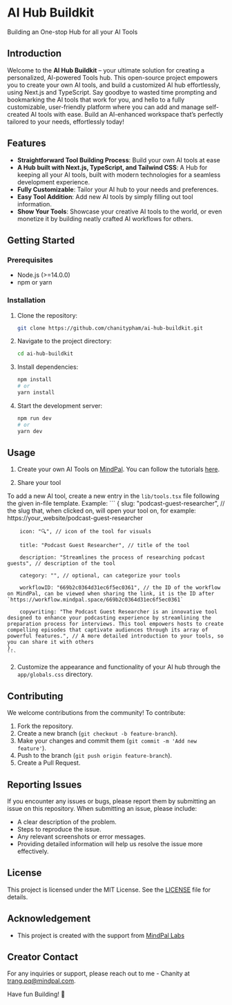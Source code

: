 # AI Hub Buildkit
Building an One-stop Hub for all your AI Tools

## Introduction
Welcome to the **AI Hub Buildkit** – your ultimate solution for creating a personalized, AI-powered Tools hub. This open-source project empowers you to create your own AI tools, and build a customized AI hub effortlessly, using Next.js and TypeScript. Say goodbye to wasted time prompting and bookmarking the AI tools that work for you, and hello to a fully customizable, user-friendly platform where you can add and manage self-created AI tools with ease. Build an AI-enhanced workspace that’s perfectly tailored to your needs, effortlessly today!

## Features
- **Straightforward Tool Building Process**: Build your own AI tools at ease
- **A Hub built with Next.js, TypeScript, and Tailwind CSS**: A Hub for keeping all your AI tools, built with modern technologies for a seamless development experience.
- **Fully Customizable**: Tailor your AI hub to your needs and preferences.
- **Easy Tool Addition**: Add new AI tools by simply filling out tool information.
- **Show Your Tools**: Showcase your creative AI tools to the world, or even monetize it by building neatly crafted AI workflows for others.

## Getting Started

### Prerequisites
- Node.js (>=14.0.0)
- npm or yarn

### Installation

1. Clone the repository:

    ```bash
    git clone https://github.com/chanitypham/ai-hub-buildkit.git
    ```

2. Navigate to the project directory:

    ```bash
    cd ai-hub-buildkit
    ```

3. Install dependencies:

    ```bash
    npm install
    # or
    yarn install
    ```

4. Start the development server:

    ```bash
    npm run dev
    # or
    yarn dev
    ```

## Usage

1. Create your own AI Tools on [MindPal](https://mindpal.space/). You can follow the tutorials [here](https://www.youtube.com/watch?v=CcXvHkBQuSE).

2. Share your tool

To add a new AI tool, create a new entry in the `lib/tools.tsx` file following the given in-file template. Example:
    ```
    {
        slug: "podcast-guest-researcher", // the slug that, when clicked on, will open your tool on, for example: https://your_website/podcast-guest-researcher

        icon: "🔍", // icon of the tool for visuals

        title: "Podcast Guest Researcher", // title of the tool

        description: "Streamlines the process of researching podcast guests", // description of the tool

        category: "", // optional, can categorize your tools

        workflowID: "669b2c0364d31ec6f5ec0361", // the ID of the workflow on MindPal, can be viewed when sharing the link, it is the ID after `https://workflow.mindpal.space/669b2c0364d31ec6f5ec0361` 

        copywriting: "The Podcast Guest Researcher is an innovative tool designed to enhance your podcasting experience by streamlining the preparation process for interviews. This tool empowers hosts to create compelling episodes that captivate audiences through its array of powerful features.", // A more detailed introduction to your tools, so you can share it with others
    }, 
    ```

2. Customize the appearance and functionality of your AI hub through the `app/globals.css` directory.

## Contributing

We welcome contributions from the community! To contribute:

1. Fork the repository.
2. Create a new branch (`git checkout -b feature-branch`).
3. Make your changes and commit them (`git commit -m 'Add new feature'`).
4. Push to the branch (`git push origin feature-branch`).
5. Create a Pull Request.

## Reporting Issues
If you encounter any issues or bugs, please report them by submitting an issue on this repository. When submitting an issue, please include:
- A clear description of the problem.
- Steps to reproduce the issue.
- Any relevant screenshots or error messages.
- Providing detailed information will help us resolve the issue more effectively.

## License
This project is licensed under the MIT License. See the [LICENSE](LICENSE) file for details.

## Acknowledgement
- This project is created with the support from [MindPal Labs](https://mindpal.space/)

## Creator Contact
For any inquiries or support, please reach out to me - Chanity at [trang.pq@mindpal.com](mailto:trang.pq@mindpal.com).

Have fun Building! 🥳
